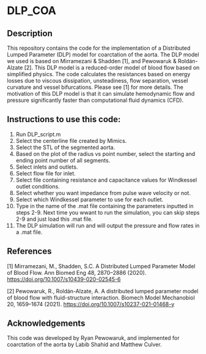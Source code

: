 # DLP_COA

## Description

This repository contains the code for the implementation of a Distributed Lumped Parameter (DLP) model for coarctation of the aorta. The DLP model we used is based on Mirramezani & Shadden [1], and Pewowaruk & Roldán-Alzate [2]. This DLP model is a reduced-order model of blood flow based on simplified physics. The code calculates the resistances based on energy losses due to viscous dissipation, unsteadiness, flow separation, vessel curvature and vessel bifurcations. Please see [1] for more details. The motivation of this DLP model is that it can simulate hemodynamic flow and pressure significantly faster than computational fluid dynamics (CFD).

## Instructions to use this code:
1. Run DLP_script.m
2. Select the centerline file created by Mimics.
3. Select the STL of the segmented aorta.
4. Based on the plot of the radius vs point number, select the starting and ending point number of all segments.
5. Select inlets and outlets.
6. Select flow file for inlet.
7. Select file containing resistance and capacitance values for Windkessel outlet conditions.
8. Select whether you want impedance from pulse wave velocity or not.
9. Select which Windkessel parameter to use for each outlet.
10. Type in the name of the .mat file containing the parameters inputted in steps 2-9. Next time you wwant to run the simulation, you can skip steps 2-9 and just load this .mat file.
11. The DLP simulation will run and will output the pressure and flow rates in a .mat file.

## References

[1] Mirramezani, M., Shadden, S.C. A Distributed Lumped Parameter Model of Blood Flow. Ann Biomed Eng 48, 2870–2886 (2020). https://doi.org/10.1007/s10439-020-02545-6

[2] Pewowaruk, R., Roldán-Alzate, A. A distributed lumped parameter model of blood flow with fluid-structure interaction. Biomech Model Mechanobiol 20, 1659–1674 (2021). https://doi.org/10.1007/s10237-021-01468-y

## Acknowledgements

This code was developed by Ryan Pewowaruk, and implemented for coarctation of the aorta by Labib Shahid and Matthew Culver.
